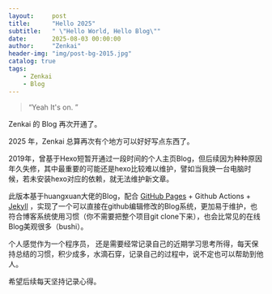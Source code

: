 ```yaml
---
layout:     post
title:      "Hello 2025"
subtitle:   " \"Hello World, Hello Blog\""
date:       2025-08-03 00:00:00
author:     "Zenkai"
header-img: "img/post-bg-2015.jpg"
catalog: true
tags:
    - Zenkai
    - Blog
---
```


> “Yeah It's on. ”


Zenkai 的 Blog 再次开通了。

2025 年，Zenkai 总算再次有个地方可以好好写点东西了。


2019年，曾基于Hexo短暂开通过一段时间的个人主页Blog，但后续因为种种原因年久失修，其中最重要的可能还是hexo比较难以维护，譬如当我换一台电脑时候，若未安装hexo对应的依赖，就无法维护新文章。

此版本基于huangxuan大佬的Blog，配合 [GitHub Pages](https://pages.github.com/) + Github Actions + [Jekyll](http://jekyllrb.com/) ，实现了一个可以直接在github编辑修改的Blog系统，更加易于维护，也符合博客系统使用习惯（你不需要把整个项目git clone下来），也会比常见的在线Blog美观很多（bushi）。

个人感觉作为一个程序员， 还是需要经常记录自己的近期学习思考所得，每天保持总结的习惯，积少成多，水滴石穿，记录自己的过程中，说不定也可以帮助到他人。

希望后续每天坚持记录心得。

